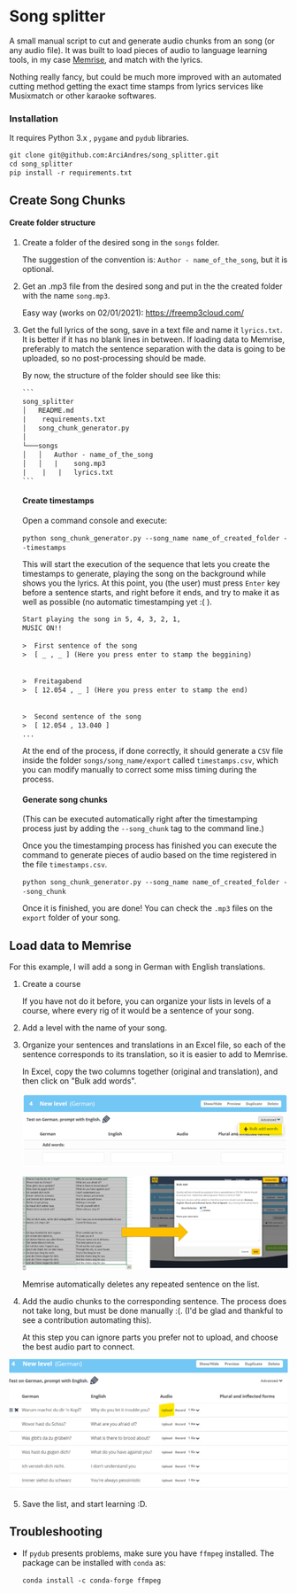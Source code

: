 # Song splitter
A small manual script to cut and generate audio chunks from an song (or any audio file). It was built to load pieces of audio to language learning tools, in my case [Memrise](https://www.memrise.com/), and match with the lyrics.

Nothing really fancy, but could be much more improved with an automated cutting method getting the exact time stamps from lyrics services like Musixmatch or other karaoke softwares. 

### Installation

It requires Python 3.x , `pygame` and `pydub` libraries.

```
git clone git@github.com:ArciAndres/song_splitter.git
cd song_splitter
pip install -r requirements.txt
```

## Create Song Chunks

   #### Create folder structure

1. Create a folder of the desired song in the `songs` folder. 

   The suggestion of the convention is: `Author - name_of_the_song`, but it is optional. 

2. Get an .mp3 file from the desired song and put in the the created folder with the name `song.mp3`. 

   Easy way (works on 02/01/2021): https://freemp3cloud.com/

3. Get the full lyrics of the song, save in a text file and name it `lyrics.txt`. It is better if it has no blank lines in between. If loading data to Memrise, preferably to match the sentence separation with the data is going to be uploaded, so no post-processing should be made. 

   By now, the structure of the folder should see like this:

   ```
   ​```
   song_splitter
   │   README.md
   |	requirements.txt
   │   song_chunk_generator.py
   │
   └───songs
   │   │   Author - name_of_the_song
   │   │   |	song.mp3
   |	|	|	lyrics.txt
   ​```
   ```
   
   #### Create timestamps
   
   Open a command console and execute:
   
   `python song_chunk_generator.py --song_name name_of_created_folder --timestamps`
   
   This will start the execution of the sequence that lets you create the timestamps to generate, playing the song on the background while shows you the lyrics. At this point, you (the user) must press `Enter` key before a sentence starts, and right before it ends, and try to make it as well as possible (no automatic timestamping yet :( ).
   
   ````
   Start playing the song in 5, 4, 3, 2, 1, 
   MUSIC ON!!
   
   >  First sentence of the song 
   >  [ _ , _ ] (Here you press enter to stamp the beggining)
   
   
   >  Freitagabend
   >  [ 12.054 , _ ] (Here you press enter to stamp the end)
   
   
   >  Second sentence of the song 
   >  [ 12.054 , 13.040 ]
   ...
   ````
   
   At the end of the process, if done correctly, it should generate a `CSV` file inside the folder `songs/song_name/export` called `timestamps.csv`, which you can modify manually to correct some miss timing during the process. 
   
   #### Generate song chunks
   
   (This can be executed automatically right after the timestamping process just by adding the `--song_chunk` tag to the command line.)
   
   Once you the timestamping process has finished you can execute the command to generate pieces of audio based on the time registered in the file `timestamps.csv`.
   
   `python song_chunk_generator.py --song_name name_of_created_folder --song_chunk`
   
   Once it is finished, you are done! You can check the `.mp3` files on the `export` folder of your song.
## Load data to Memrise 

For this example, I will add a song in German with English translations. 

1. Create a course

   If you have not do it before, you can organize your lists in levels of a course, where every rig of it would be a sentence of your song.

2. Add a level with the name of your song. 

3. Organize your sentences and translations in an Excel file, so each of the sentence corresponds to its translation, so it is easier to add to Memrise.

   In Excel, copy the two columns together (original and translation), and then click on "Bulk add words".

   ![AddWords](readme/AddWords.png)

   ![AddToMemrise](readme/AddToMemrise.png)

   Memrise automatically deletes any repeated sentence on the list.

4. Add the audio chunks to the corresponding sentence. The process does not take long, but must be done manually :(. (I'd be glad and thankful to see a contribution automating this).

   At this step you can ignore parts you prefer not to upload, and choose the best audio part to connect. 

![MemriseFileLoad](readme/MemriseFileLoad.png)

5. Save the list, and start learning :D.

## Troubleshooting

* If `pydub` presents problems, make sure you have `ffmpeg` installed. The package can be installed with `conda` as:

  `conda install -c conda-forge ffmpeg`

